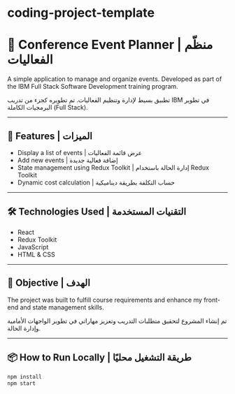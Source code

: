 # coding-project-template
# 📅 Conference Event Planner | منظّم الفعاليات

A simple application to manage and organize events. Developed as part of the IBM Full Stack Software Development training program.

تطبيق بسيط لإدارة وتنظيم الفعاليات. تم تطويره كجزء من تدريب IBM في تطوير البرمجيات الكاملة (Full Stack).

---

## 🚀 Features | الميزات

- Display a list of events | عرض قائمة الفعاليات
- Add new events | إضافة فعالية جديدة
- State management using Redux Toolkit | إدارة الحالة باستخدام Redux Toolkit
- Dynamic cost calculation | حساب التكلفة بطريقة ديناميكية

---

## 🛠️ Technologies Used | التقنيات المستخدمة

- React
- Redux Toolkit
- JavaScript
- HTML & CSS

---

## 🎯 Objective | الهدف

The project was built to fulfill course requirements and enhance my front-end and state management skills.

تم إنشاء المشروع لتحقيق متطلبات التدريب وتعزيز مهاراتي في تطوير الواجهات الأمامية وإدارة الحالة.

---

## 📦 How to Run Locally | طريقة التشغيل محليًا

```bash
npm install
npm start
